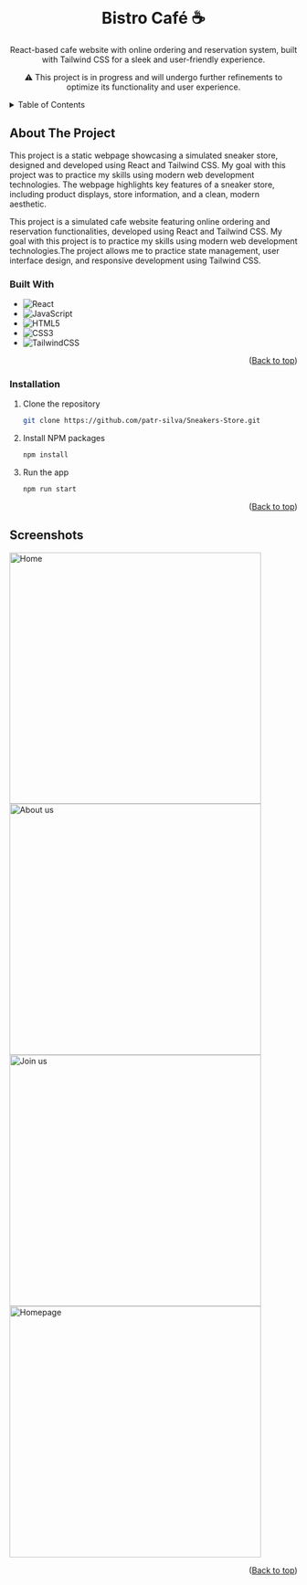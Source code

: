 <!-- PROJECT LOGO -->
<br />
<div align="center">
<h1 align="center">Bistro Café ☕ </h1>
<p align="center">React-based cafe website with online ordering and reservation system, built with Tailwind CSS for a sleek and user-friendly experience.</p>
<p>
⚠️ This project is in progress and will undergo further refinements to optimize its functionality and user experience.
</p>
</div>

<!-- TABLE OF CONTENTS -->
<details>
  <summary>Table of Contents</summary>
  <ol>
    <li>
      <a href="#about-the-project">About The Project</a>
      <ul>
        <li><a href="#built-with">Built With</a></li>
      </ul>
    </li>
    <li>
      <a href="#getting-started">Getting Started</a>
      <ul>
        <li><a href="#installation">Installation</a></li>
      </ul>
    </li>
    <li><a href=“#screenshots”>Screenshots</a></li>
  </ol>
</details>

<!-- ABOUT THE PROJECT -->
## About The Project

This project is a static webpage showcasing a simulated sneaker store, designed and developed using React and Tailwind CSS. My goal with this project was to practice my skills using modern web development technologies. The webpage highlights key features of a sneaker store, including product displays, store information, and a clean, modern aesthetic.

This project is a simulated cafe website featuring online ordering and reservation functionalities, developed using React and Tailwind CSS. My goal with this project is to practice my skills using modern web development technologies.The project allows me to practice state management, user interface design, and responsive development using Tailwind CSS.

### Built With

*  ![React](https://img.shields.io/badge/react-%2320232a.svg?style=plastic&logo=react&logoColor=%2361DAFB)
*  ![JavaScript](https://img.shields.io/badge/javascript-%23323330.svg?style=plastic&logo=javascript&logoColor=%23F7DF1E)
*  ![HTML5](https://img.shields.io/badge/html5-%23E34F26.svg?style=plastic&logo=html5&logoColor=white)
*  ![CSS3](https://img.shields.io/badge/css3-%231572B6.svg?style=plastic&logo=css3&logoColor=white)
*  ![TailwindCSS](https://img.shields.io/badge/tailwindcss-%2338B2AC.svg?style=plastic&logo=tailwind-css&logoColor=white)

<p align="right">(<a href="#readme-top">Back to top</a>)</p>

<!-- GETTING STARTED -->

### Installation

1. Clone the repository
   ```sh
   git clone https://github.com/patr-silva/Sneakers-Store.git
   ```
2. Install NPM packages
   ```sh
   npm install
   ```
3. Run the app 
      ```sh
   npm run start
   ```
<p align="right">(<a href="#readme-top">Back to top</a>)</p>

<!-- USAGE EXAMPLES -->
## Screenshots

<div>
<img width="440" alt="Home" src="https://github.com/user-attachments/assets/ab59259e-9e1f-47f3-bcfa-84310333b629">
<img width="440" alt="About us" src="https://github.com/user-attachments/assets/48705df5-5bc6-445c-839d-99bec4a16da2">
<img width="440" alt="Join us" src="https://github.com/user-attachments/assets/6b3a5f79-9d06-48db-909f-abb74ed180ce">
<img width="440" alt="Homepage" src="https://github.com/user-attachments/assets/a33fee4a-3140-46db-b0cd-d29025cab2a2">
</div>

<p align="right">(<a href="#readme-top">Back to top</a>)</p>
